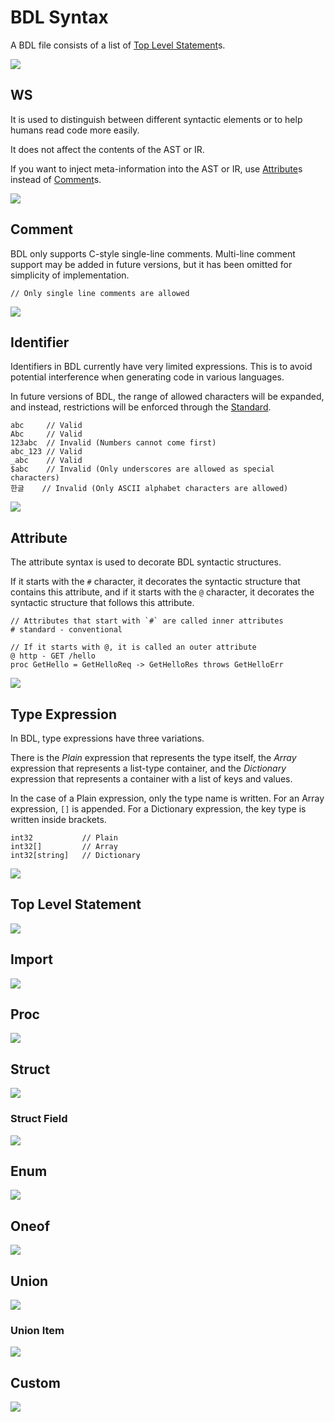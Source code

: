 # BDL Syntax

A BDL file consists of a list of [Top Level Statement](#top-level-statement)s.

![](./syntax-diagrams/out/bdl.svg)

## WS

It is used to distinguish between different syntactic elements or to help humans read code more easily.

It does not affect the contents of the AST or IR.

If you want to inject meta-information into the AST or IR, use [Attribute](#attribute)s instead of [Comment](#comment)s.

![](./syntax-diagrams/out/ws.svg)

## Comment

BDL only supports C-style single-line comments.
Multi-line comment support may be added in future versions, but it has been omitted for simplicity of implementation.

```bdl
// Only single line comments are allowed
```

![](./syntax-diagrams/out/comment.svg)

## Identifier

Identifiers in BDL currently have very limited expressions.
This is to avoid potential interference when generating code in various languages.

In future versions of BDL, the range of allowed characters will be expanded, and instead, restrictions will be enforced through the [Standard](./TODO).

```bdl
abc     // Valid
Abc     // Valid
123abc  // Invalid (Numbers cannot come first)
abc_123 // Valid
_abc    // Valid
$abc    // Invalid (Only underscores are allowed as special characters)
한글    // Invalid (Only ASCII alphabet characters are allowed)
```

![](./syntax-diagrams/out/identifier.svg)

## Attribute

The attribute syntax is used to decorate BDL syntactic structures.

If it starts with the `#` character, it decorates the syntactic structure that contains this attribute, and if it starts with the `@` character, it decorates the syntactic structure that follows this attribute.

```bdl
// Attributes that start with `#` are called inner attributes
# standard - conventional

// If it starts with @, it is called an outer attribute
@ http - GET /hello
proc GetHello = GetHelloReq -> GetHelloRes throws GetHelloErr
```

![](./syntax-diagrams/out/attribute.svg)

## Type Expression

In BDL, type expressions have three variations.

There is the _Plain_ expression that represents the type itself,
the _Array_ expression that represents a list-type container,
and the _Dictionary_ expression that represents a container with a list of keys and values.

In the case of a Plain expression, only the type name is written.
For an Array expression, `[]` is appended.
For a Dictionary expression, the key type is written inside brackets.

```bdl
int32           // Plain
int32[]         // Array
int32[string]   // Dictionary
```

![](./syntax-diagrams/out/type-expression.svg)

## Top Level Statement

![](./syntax-diagrams/out/top-level-statement.svg)

## Import

![](./syntax-diagrams/out/import.svg)

## Proc

![](./syntax-diagrams/out/proc.svg)

## Struct

![](./syntax-diagrams/out/struct.svg)

### Struct Field

![](./syntax-diagrams/out/struct-field.svg)

## Enum

![](./syntax-diagrams/out/enum.svg)

## Oneof

![](./syntax-diagrams/out/oneof.svg)

## Union

![](./syntax-diagrams/out/union.svg)

### Union Item

![](./syntax-diagrams/out/union-item.svg)

## Custom

![](./syntax-diagrams/out/custom.svg)
